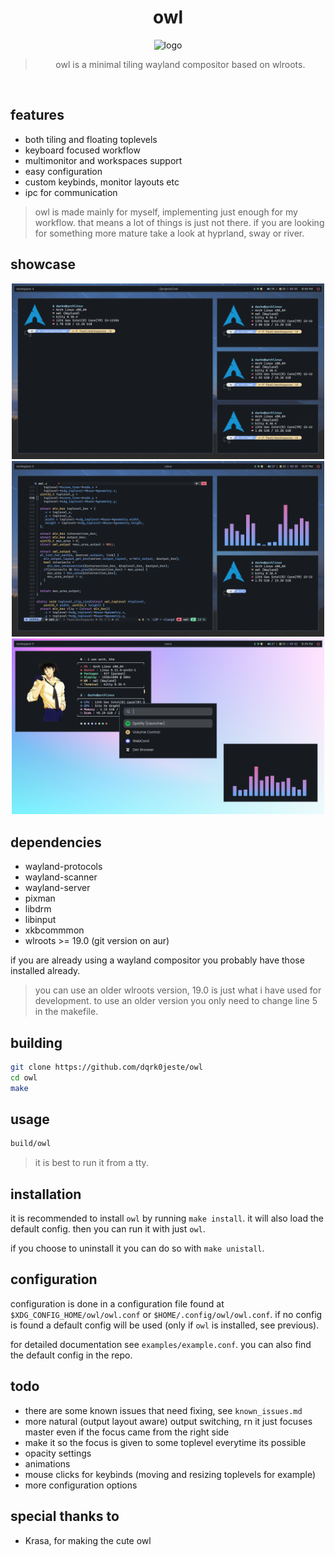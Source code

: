 <div align="center">
<h1>owl</h1>

<img src="assets/logo.png" alt="logo" width="300">

> owl is a minimal tiling wayland compositor based on wlroots.
</div>

<br>

## features
- both tiling and floating toplevels
- keyboard focused workflow
- multimonitor and workspaces support
- easy configuration
- custom keybinds, monitor layouts etc
- ipc for communication

> owl is made mainly for myself, implementing just enough for my workflow. that means a lot of things is just not there. if you are looking for something more mature take a look at hyprland, sway or river. 

## showcase
<div align="center">

<img src="assets/showcase-1.png" alt="logo" width="500">
<img src="assets/showcase-2.png" alt="logo" width="500">
<img src="assets/showcase-3.png" alt="logo" width="500">

</div>

## dependencies
- wayland-protocols
- wayland-scanner
- wayland-server
- pixman
- libdrm
- libinput
- xkbcommmon
- wlroots >= 19.0 (git version on aur)

if you are already using a wayland compositor you probably have those installed already.

> you can use an older wlroots version, 19.0 is just what i have used for development. to use an older version you only need to change line 5 in the makefile.

## building
```bash
git clone https://github.com/dqrk0jeste/owl
cd owl
make
```

## usage

```bash
build/owl
```

> it is best to run it from a tty.

## installation
it is recommended to install `owl` by running `make install`. it will also load the default config. then you can run it with just `owl`.

if you choose to uninstall it you can do so with `make unistall`.

## configuration
configuration is done in a configuration file found at `$XDG_CONFIG_HOME/owl/owl.conf` or `$HOME/.config/owl/owl.conf`. if no config is found a default config will be used (only if `owl` is installed, see previous).

for detailed documentation see `examples/example.conf`. you can also find the default config in the repo.

## todo
- there are some known issues that need fixing, see `known_issues.md`
- more natural (output layout aware) output switching, rn it just focuses master even if the focus came from the right side
- make it so the focus is given to some toplevel everytime its possible
- opacity settings
- animations
- mouse clicks for keybinds (moving and resizing toplevels for example)
- more configuration options

## special thanks to
- Krasa, for making the cute owl
